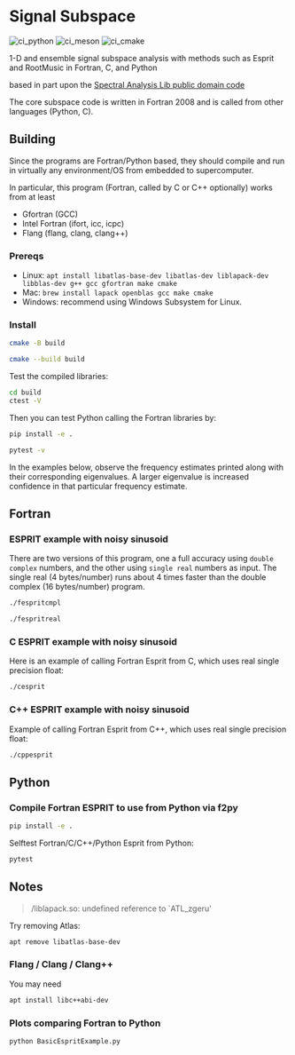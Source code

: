 # Signal Subspace

![ci_python](https://github.com/scivision/signal_subspace/workflows/ci_python/badge.svg)
![ci_meson](https://github.com/scivision/signal_subspace/workflows/ci_meson/badge.svg)
![ci_cmake](https://github.com/scivision/signal_subspace/workflows/ci_cmake/badge.svg)

1-D and ensemble signal subspace analysis with methods such as Esprit
and RootMusic in Fortran, C, and Python

based in part upon the
[Spectral Analysis Lib public domain code](https://github.com/vincentchoqueuse/spectral_analysis_project)

The core subspace code is written in Fortran 2008 and is called from other languages (Python, C).

## Building

Since the programs are Fortran/Python based, they should compile and run
in virtually any environment/OS from embedded to supercomputer.

In particular, this program (Fortran, called by C or C++ optionally) works from at least

* Gfortran (GCC)
* Intel Fortran (ifort, icc, icpc)
* Flang (flang, clang, clang++)

### Prereqs

* Linux: `apt install libatlas-base-dev libatlas-dev liblapack-dev libblas-dev g++ gcc gfortran make cmake`
* Mac: `brew install lapack openblas gcc make cmake`
* Windows: recommend using Windows Subsystem for Linux.

### Install

```sh
cmake -B build

cmake --build build
```

Test the compiled libraries:

```sh
cd build
ctest -V
```

Then you can test Python calling the Fortran libraries by:

```sh
pip install -e .

pytest -v
```

In the examples below, observe the frequency estimates printed along with their corresponding eigenvalues.
A larger eigenvalue is increased confidence in that particular frequency estimate.

## Fortran

### ESPRIT example with noisy sinusoid

There are two versions of this program, one a full accuracy using `double complex` numbers, and the other using `single real` numbers as input.
The single real (4 bytes/number) runs about 4 times faster than the double complex (16 bytes/number) program.

```sh
./fespritcmpl

./fespritreal
```

### C ESPRIT example with noisy sinusoid

Here is an example of calling Fortran Esprit from C, which uses real
single precision float:

```sh
./cesprit
```

### C++ ESPRIT example with noisy sinusoid

Example of calling Fortran Esprit from C++, which uses real single precision float:

```sh
./cppesprit
```

## Python

### Compile Fortran ESPRIT to use from Python via f2py

```sh
pip install -e .
```

Selftest Fortran/C/C++/Python Esprit from Python:

```sh
pytest
```

## Notes

> /liblapack.so: undefined reference to `ATL_zgeru'

Try removing Atlas:

```sh
apt remove libatlas-base-dev
```

### Flang / Clang / Clang++

You may need

```sh
apt install libc++abi-dev
```

### Plots comparing Fortran to Python

```sh
python BasicEspritExample.py
```
